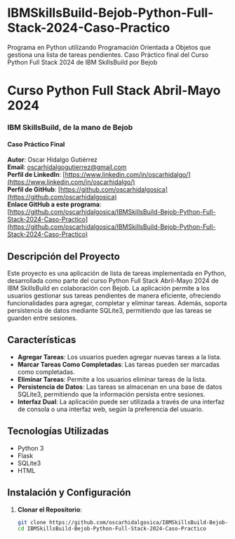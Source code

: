 # IBMSkillsBuild-Bejob-Python-Full-Stack-2024-Caso-Practico
Programa en Python utilizando Programación Orientada a Objetos que gestiona una lista de tareas pendientes. Caso Práctico final del Curso Python Full Stack 2024 de IBM SkillsBuild por Bejob

# Curso Python Full Stack Abril-Mayo 2024
### IBM SkillsBuild, de la mano de Bejob
#### Caso Práctico Final

**Autor**: Oscar Hidalgo Gutiérrez  
**Email**: [oscarhidalgogutierrez@gmail.com](mailto:oscarhidalgogutierrez@gmail.com)  
**Perfil de LinkedIn**: [https://www.linkedin.com/in/oscarhidalgo/](https://www.linkedin.com/in/oscarhidalgo/)  
**Perfil de GitHub**: [https://github.com/oscarhidalgosica](https://github.com/oscarhidalgosica)  
**Enlace GitHub a este programa**: [https://github.com/oscarhidalgosica/IBMSkillsBuild-Bejob-Python-Full-Stack-2024-Caso-Practico](https://github.com/oscarhidalgosica/IBMSkillsBuild-Bejob-Python-Full-Stack-2024-Caso-Practico)

## Descripción del Proyecto

Este proyecto es una aplicación de lista de tareas implementada en Python, desarrollada como parte del curso Python Full Stack Abril-Mayo 2024 de IBM SkillsBuild en colaboración con Bejob. La aplicación permite a los usuarios gestionar sus tareas pendientes de manera eficiente, ofreciendo funcionalidades para agregar, completar y eliminar tareas. Además, soporta persistencia de datos mediante SQLite3, permitiendo que las tareas se guarden entre sesiones.

## Características

- **Agregar Tareas**: Los usuarios pueden agregar nuevas tareas a la lista.
- **Marcar Tareas Como Completadas**: Las tareas pueden ser marcadas como completadas.
- **Eliminar Tareas**: Permite a los usuarios eliminar tareas de la lista.
- **Persistencia de Datos**: Las tareas se almacenan en una base de datos SQLite3, permitiendo que la información persista entre sesiones.
- **Interfaz Dual**: La aplicación puede ser utilizada a través de una interfaz de consola o una interfaz web, según la preferencia del usuario.

## Tecnologías Utilizadas

- Python 3
- Flask
- SQLite3
- HTML

## Instalación y Configuración

1. **Clonar el Repositorio**: 
   ```bash
   git clone https://github.com/oscarhidalgosica/IBMSkillsBuild-Bejob-Python-Full-Stack-2024-Caso-Practico.git
   cd IBMSkillsBuild-Bejob-Python-Full-Stack-2024-Caso-Practico

